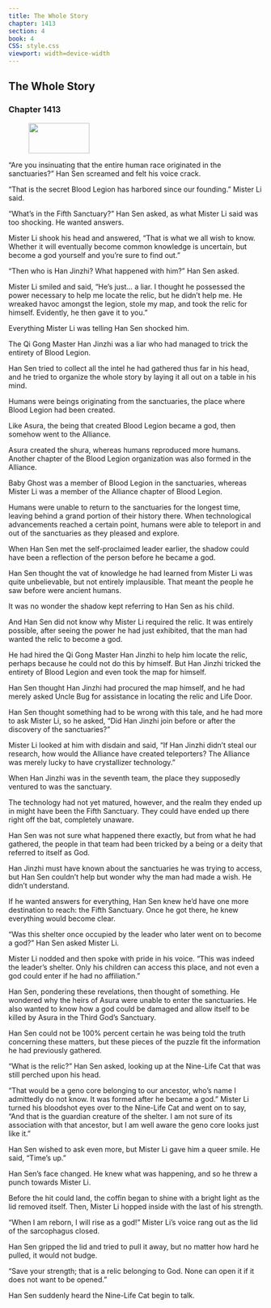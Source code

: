 ```yaml
---
title: The Whole Story
chapter: 1413
section: 4
book: 4
CSS: style.css
viewport: width=device-width
---
```


## The Whole Story

### Chapter 1413

<figure>
	<img src="../Images/gem.gif" alt="" id="gem" width="120" height="60" />
</figure>

“Are you insinuating that the entire human race originated in the sanctuaries?” Han Sen screamed and felt his voice crack.

“That is the secret Blood Legion has harbored since our founding.” Mister Li said.

“What’s in the Fifth Sanctuary?” Han Sen asked, as what Mister Li said was too shocking. He wanted answers.

Mister Li shook his head and answered, “That is what we all wish to know. Whether it will eventually become common knowledge is uncertain, but become a god yourself and you’re sure to find out.”

“Then who is Han Jinzhi? What happened with him?” Han Sen asked.

Mister Li smiled and said, “He’s just… a liar. I thought he possessed the power necessary to help me locate the relic, but he didn’t help me. He wreaked havoc amongst the legion, stole my map, and took the relic for himself. Evidently, he then gave it to you.”

Everything Mister Li was telling Han Sen shocked him.

The Qi Gong Master Han Jinzhi was a liar who had managed to trick the entirety of Blood Legion.

Han Sen tried to collect all the intel he had gathered thus far in his head, and he tried to organize the whole story by laying it all out on a table in his mind.

Humans were beings originating from the sanctuaries, the place where Blood Legion had been created.

Like Asura, the being that created Blood Legion became a god, then somehow went to the Alliance.

Asura created the shura, whereas humans reproduced more humans. Another chapter of the Blood Legion organization was also formed in the Alliance.

Baby Ghost was a member of Blood Legion in the sanctuaries, whereas Mister Li was a member of the Alliance chapter of Blood Legion.

Humans were unable to return to the sanctuaries for the longest time, leaving behind a grand portion of their history there. When technological advancements reached a certain point, humans were able to teleport in and out of the sanctuaries as they pleased and explore.

When Han Sen met the self-proclaimed leader earlier, the shadow could have been a reflection of the person before he became a god.

Han Sen thought the vat of knowledge he had learned from Mister Li was quite unbelievable, but not entirely implausible. That meant the people he saw before were ancient humans.

It was no wonder the shadow kept referring to Han Sen as his child.

And Han Sen did not know why Mister Li required the relic. It was entirely possible, after seeing the power he had just exhibited, that the man had wanted the relic to become a god.

He had hired the Qi Gong Master Han Jinzhi to help him locate the relic, perhaps because he could not do this by himself. But Han Jinzhi tricked the entirety of Blood Legion and even took the map for himself.

Han Sen thought Han Jinzhi had procured the map himself, and he had merely asked Uncle Bug for assistance in locating the relic and Life Door.

Han Sen thought something had to be wrong with this tale, and he had more to ask Mister Li, so he asked, “Did Han Jinzhi join before or after the discovery of the sanctuaries?”

Mister Li looked at him with disdain and said, “If Han Jinzhi didn’t steal our research, how would the Alliance have created teleporters? The Alliance was merely lucky to have crystallizer technology.”

When Han Jinzhi was in the seventh team, the place they supposedly ventured to was the sanctuary.

The technology had not yet matured, however, and the realm they ended up in might have been the Fifth Sanctuary. They could have ended up there right off the bat, completely unaware.

Han Sen was not sure what happened there exactly, but from what he had gathered, the people in that team had been tricked by a being or a deity that referred to itself as God.

Han Jinzhi must have known about the sanctuaries he was trying to access, but Han Sen couldn’t help but wonder why the man had made a wish. He didn’t understand.

If he wanted answers for everything, Han Sen knew he’d have one more destination to reach: the Fifth Sanctuary. Once he got there, he knew everything would become clear.

“Was this shelter once occupied by the leader who later went on to become a god?” Han Sen asked Mister Li.

Mister Li nodded and then spoke with pride in his voice. “This was indeed the leader’s shelter. Only his children can access this place, and not even a god could enter if he had no affiliation.”

Han Sen, pondering these revelations, then thought of something. He wondered why the heirs of Asura were unable to enter the sanctuaries. He also wanted to know how a god could be damaged and allow itself to be killed by Asura in the Third God’s Sanctuary.

Han Sen could not be 100% percent certain he was being told the truth concerning these matters, but these pieces of the puzzle fit the information he had previously gathered.

“What is the relic?” Han Sen asked, looking up at the Nine-Life Cat that was still perched upon his head.

“That would be a geno core belonging to our ancestor, who’s name I admittedly do not know. It was formed after he became a god.” Mister Li turned his bloodshot eyes over to the Nine-Life Cat and went on to say, “And that is the guardian creature of the shelter. I am not sure of its association with that ancestor, but I am well aware the geno core looks just like it.”

Han Sen wished to ask even more, but Mister Li gave him a queer smile. He said, “Time’s up.”

Han Sen’s face changed. He knew what was happening, and so he threw a punch towards Mister Li.

Before the hit could land, the coffin began to shine with a bright light as the lid removed itself. Then, Mister Li hopped inside with the last of his strength.

“When I am reborn, I will rise as a god!” Mister Li’s voice rang out as the lid of the sarcophagus closed.

Han Sen gripped the lid and tried to pull it away, but no matter how hard he pulled, it would not budge.

“Save your strength; that is a relic belonging to God. None can open it if it does not want to be opened.”

Han Sen suddenly heard the Nine-Life Cat begin to talk.